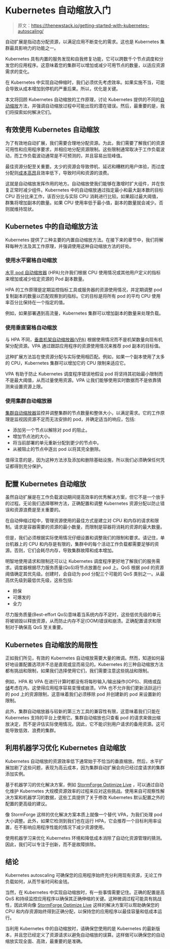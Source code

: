 # Kubernetes 自动缩放入门

> 原文：<https://thenewstack.io/getting-started-with-kubernetes-autoscaling/>

自动扩展是指动态分配资源，以满足应用不断变化的需求。这也是 Kubernetes 集群最具影响力的功能之一。

Kubernetes 具有内置的服务发现和自我修复功能，它可以跨数千个节点调度和分发您的应用程序。这意味着您的集群可以增加或减少可用节点的数量，以适应资源需求的变化。

在 Kubernetes 中实现自动伸缩时，我们必须优先考虑效率。如果实施不当，可能会导致从成本增加到停机的严重后果。所以，优化是关键。

本文将回顾 Kubernetes 自动缩放的工作原理，讨论 Kubernetes 提供的不同的[自动缩放](https://thenewstack.io/k8s-resource-management-an-autoscaling-cheat-sheet/)方法，并强调自动缩放过程中可能出现的潜在错误。然后，最重要的是，我们将探索如何解决它们。

## 有效使用 Kubernetes 自动缩放

为了有效地自动扩展，我们需要合理地分配资源。为此，我们需要了解我们的资源可用性和应用程序要求，并相应地分配资源限制。这些限制通常取决于工作负载波动，而工作负载波动通常是不可预测的，并且容易出现峰值。

最佳资源分配至关重要。太少的资源会导致停机、延迟和糟糕的用户体验，而过度分配则[成本高昂](https://thenewstack.io/how-to-gain-visibility-into-kubernetes-cost-allocation/)且效率低下，导致时间和资源的浪费。

这就是自动缩放发挥作用的地方。自动缩放使我们能够在激增时扩大组件，并在恢复正常时减少组件。Kubernetes 中的自动缩放通过指定最小和最大副本数的目标 CPU 百分比来工作，该百分比与实际 CPU 消耗进行比较。如果超过最大阈值，群集将增加副本的数量。如果 CPU 使用率低于最小值，副本的数量就会减少。否则就维持现状。

## Kubernetes 中的自动缩放方法

Kubernetes 提供了三种主要的内置自动缩放方法。在接下来的章节中，我们将解释每种方法及其工作原理，并强调使用这种自动缩放方法的好处。

### 使用水平窗格自动缩放

[水平 pod 自动缩放器](https://kubernetes.io/docs/tasks/run-application/horizontal-pod-autoscale/) (HPA)允许我们根据 CPU 使用情况或其他用户定义的指标来增加或减少给定资源的 Pod 副本数量。

HPA 的工作原理是定期监控指标工具或服务器的资源使用情况，并定期调整 pod 复制副本的数量以匹配观察到的指标。它的目标是将所有 pod 的平均 CPU 使用率百分比保持在一个指定的值。

例如，如果部署遇到高流量，Kubernetes 集群可以增加副本的数量来处理负载。

### 使用垂直窗格自动缩放

与 HPA 不同，[垂直机架自动缩放器(VPA)](https://github.com/kubernetes/autoscaler/tree/master/vertical-pod-autoscaler) 根据使用情况而不是机架数量向现有机架分配资源。VPA 通过跟踪应用程序的资源使用情况来推荐 pod 副本的目标值。

这种扩展方法旨在使资源分配与实际使用相匹配。例如，如果一个副本使用了太多的 CPU，Kubernetes 集群可以增加它的 CPU 限制来适应它。

VPA 有助于防止 Kubernetes 调度程序错误地假设 pod 将坚持其初始最小限制而不是最大阈值，从而过量使用资源。VPA 让我们能够使用实时数据而不是依靠猜测来设置资源上限。

### 使用集群自动缩放器

[集群自动缩放器](https://github.com/kubernetes/autoscaler/tree/master/cluster-autoscaler)监控并调整集群的节点数量和整体大小，以满足需求。它的工作原理是监视因资源不足而无法安排的 pod，并确定适当的响应，包括:

*   添加另一个节点以解除对 pod 的阻止。
*   增加节点池的大小。
*   将当前部署的单元重新分配到更少的节点中。
*   从被阻止的节点中逐出 pod 以将其完全删除。

值得注意的是，因为这种方法涉及添加和删除基础设施，所以我们必须确保任何凭证都得到充分保护。

## 配置 Kubernetes 自动缩放

虽然自动扩展是在工作负载波动期间提高效率的优秀解决方案，但它不是一个放手的过程。无论我们选择哪种方法，正确配置和调整 Kubernetes 资源分配以防止错误和资源浪费是至关重要的。

在自动伸缩过程中，管理资源使用的最佳方式是建立对 CPU 和内存的请求和限制。请求是容器需要的资源的最小数量，而限制是容器将消耗的资源的最大数量。

但是，我们必须根据实际使用情况仔细设置和调整我们的限制和要求。请记住，单台机器上的 CPU 和内存是有限的，集群中的每个活动工作负载都需要足够的资源。否则，它们会耗尽内存，导致集群故障和成本增加。

明智地使用请求和限制还可以让 Kubernetes 调度程序更好地了解我们的服务需求。调度器根据尽力服务质量(QoS)将节点放置在 pod 上。QoS 根据 pod 的资源阈值确定其优先级。创建时，会自动为 pod 分配三个可能的 QoS 类别之一。从最高优先级到最低优先级，这些包括:

*   担保
*   可爆发的
*   全力

尽力服务质量(Best-effort QoS)意味着当系统内存不足时，这些低优先级的单元将被销毁以释放资源，从而防止内存不足(OOM)错误和崩溃。正确配置请求和限制对于确保高 QoS 至关重要。

## Kubernetes 自动缩放的局限性

正如我们所见，有效的 Kubernetes 自动缩放需要大量的微调。然而，知道如何最好地设置配置选项并不总是直观或显而易见的。Kubernetes 的三种自动缩放方法都有挑战和限制，如果我们选择使用它们，我们需要注意这些挑战和限制。

例如，HPA 和 VPA 在进行计算时都没有将每秒输入/输出操作(IOPS)、网络或[存储](https://thenewstack.io/choosing-between-container-native-and-container-ready-storage/)考虑在内。这使得应用程序容易变慢或崩溃。VPA 也不允许我们更新活跃运行的 pod 上的资源限制，这意味着我们必须移除 pod 并创建新的 pod 来设置新的限制。

此外，集群自动缩放器与较新的第三方工具的兼容性有限，这意味着我们只能在 Kubernetes 支持的平台上使用它。集群自动缩放也只查看 pod 的请求来做出缩放决定，而不是评估实际使用情况。因此，它不能识别用户请求的备用资源。这可能导致低效、浪费的集群。

## 利用机器学习优化 Kubernetes 自动缩放

Kubernetes 自动缩放的资源效率低下通常始于不恰当的垂直缩放。然后，水平扩展加剧了这些问题，表现为高云成本，因为集群自动扩展会向已经过度请求的集群添加实例。

基于机器学习的优化解决方案，例如 [StormForge Optimize Live](https://www.stormforge.io/how-stormforge-optimize-live-works) ，可以通过自动化维护 Kubernetes 大规模资源效率的过程来应对这些挑战。使用来自可观察性解决方案和机器学习的数据，这些工具提供了关于修改 Kubernetes 默认配置之外的配置的更高级的建议。

像 StormForge 这样的优化解决方案本质上就像一个替代 VPA，为我们处理 pod 大小调整。此外，如果它检测到我们也在运行 HPA，它会推荐一个目标利用率设置，在不影响应用程序性能的情况下减少资源使用。

使用机器学习来优化 Kubernetes 环境和降低成本消除了自动化资源管理的猜测。因此，我们可以专注于创新，而不是故障排除。

## 结论

Kubernetes autoscaling 可确保您的应用程序始终充分利用现有资源，无论工作负载如何，从而节省时间和金钱。

当然，在 Kubernetes 中实现自动缩放时，有一些事情需要记住。正确的配置是高 QoS 和持续监控应用程序以确保其正确伸缩的关键。这种微调过程可能具有挑战性，因此转向像 [StormForge Optimize Live](https://www.stormforge.io/how-stormforge-optimize-live-works) 这样的解决方案可以帮助确保您的 CPU 和内存资源始终得到正确分配，以保持您的应用程序以最佳容量和低成本运行。

当利用 Kubernetes 中的自动缩放时，请确保您使用的是 Kubernetes 的最新版本，并且您已经定义了资源请求以避免自动缩放的误算。这样做可以确保您的自动缩放实现全面、高效，最重要的是准确。

<svg xmlns:xlink="http://www.w3.org/1999/xlink" viewBox="0 0 68 31" version="1.1"><title>Group</title> <desc>Created with Sketch.</desc></svg>